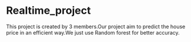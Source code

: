 # Realtime_project
This project is created by 3 members.Our project aim to predict the house price in an efficient way.We just use Random forest for better accuracy.
